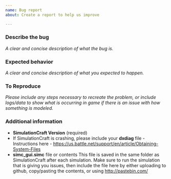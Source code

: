 ```yaml
---
name: Bug report
about: Create a report to help us improve

---
```


### Describe the bug
*A clear and concise description of what the bug is.*

### Expected behavior
*A clear and concise description of what you expected to happen.*

### To Reproduce
*Please include any steps necessary to recreate the problem, or include logs/data to show what is occurring in game if there is an issue with how something is modeled.*

### Additional information
* **SimulationCraft Version** (required)
* If SimulationCraft is crashing, please include your **dxdiag** file - Instructions here - 
  https://us.battle.net/support/en/article/Obtaining-System-Files
* **simc_gui.simc** file or contents
  This file is saved in the same folder as SimulationCraft after each simulation. Make sure to run the 
  simulation that is giving you issues, then include the file here by either uploading to github, 
  copy/pasting the contents, or using http://pastebin.com/
